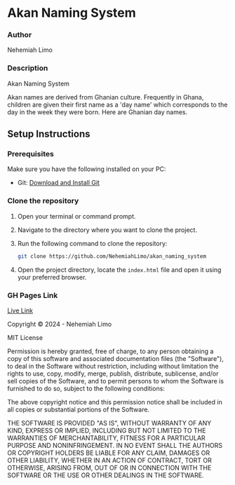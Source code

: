 # Akan Naming System

### Author
Nehemiah Limo
### Description
Akan Naming System

Akan names are derived from Ghanian culture. Frequently in Ghana, children are given their first name as a 'day name' which corresponds to the day in the week they were born. Here are Ghanian day names.


## Setup Instructions


### Prerequisites
Make sure you have the following installed on your PC:

- Git: [Download and Install Git](https://git-scm.com/downloads)

### Clone the repository
1. Open your terminal or command prompt.
2. Navigate to the directory where you want to clone the project.
3. Run the following command to clone the repository:

   ```bash
   git clone https://github.com/NehemiahLimo/akan_naming_system


   ```
4. Open the project directory, locate the `index.html` file and open it using your preferred browser.
    


### GH Pages Link
[Live Link](https://nehemiahlimo.github.io/akan_naming_system/)

Copyright &copy; 2024 - Nehemiah Limo


MIT License


Permission is hereby granted, free of charge, to any person obtaining a copy of this software and associated documentation files (the "Software"), to deal in the Software without restriction, including without limitation the rights to use, copy, modify, merge, publish, distribute, sublicense, and/or sell copies of the Software, and to permit persons to whom the Software is furnished to do so, subject to the following conditions:

The above copyright notice and this permission notice shall be included in all copies or substantial portions of the Software.

THE SOFTWARE IS PROVIDED "AS IS", WITHOUT WARRANTY OF ANY KIND, EXPRESS OR IMPLIED, INCLUDING BUT NOT LIMITED TO THE WARRANTIES OF MERCHANTABILITY, FITNESS FOR A PARTICULAR PURPOSE AND NONINFRINGEMENT. IN NO EVENT SHALL THE AUTHORS OR COPYRIGHT HOLDERS BE LIABLE FOR ANY CLAIM, DAMAGES OR OTHER LIABILITY, WHETHER IN AN ACTION OF CONTRACT, TORT OR OTHERWISE, ARISING FROM, OUT OF OR IN CONNECTION WITH THE SOFTWARE OR THE USE OR OTHER DEALINGS IN THE SOFTWARE.